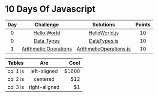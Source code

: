 # 10 Days Of Javascript

| Day | Challenge | Solutions | Points |
|     :---:     |     :---:      |     :---:      |     :---:      |
| 0 | [Hello World](https://www.hackerrank.com/challenges/js10-hello-world) | [HelloWorld.js](https://github.com/onemolegames/Hackerrank-Solutions/blob/master/10%20Days%20Of%20Javascript/Day%200%20-%20Hello%20World/Solution.js)  | 10 |
| 0 | [Data Types](https://www.hackerrank.com/challenges/js10-data-types) | [DataTypes.js](https://github.com/onemolegames/Hackerrank-Solutions/blob/master/10%20Days%20Of%20Javascript/Day%200%20-%20Hello%20World/Solution.js)  | 10 |
| 1 | [Arithmetic Operations](https://www.hackerrank.com/challenges/js10-arithmetic-operations) | [ArithmeticOperations.js](https://github.com/onemolegames/Hackerrank-Solutions/blob/master/10%20Days%20Of%20Javascript/Day%200%20-%20Hello%20World/Solution.js)  | 10 |


| Tables   |      Are      |  Cool |
|----------|:-------------:|------:|
| col 1 is |  left-aligned | $1600 |
| col 2 is |    centered   |   $12 |
| col 3 is | right-aligned |    $1 |